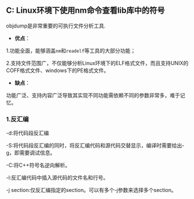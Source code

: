 ## C: Linux环境下使用nm命令查看lib库中的符号

objdump是非常重要的可执行文件分析工具.

* **优点**：

1.功能全面，能够涵盖`nm`和`readelf`等工具的大部分功能；

2.支持文件范围广，不仅能够分析Linux环境下的ELF格式文件，而且支持UNIX的COFF格式文件、windows下的PE格式文件。

* **缺点**：

功能广泛、支持内容广泛导致其实现不同功能需依赖不同的参数非常多，难于记忆。

### 1.反汇编

-d:将代码段反汇编

-S:将代码段反汇编的同时，将反汇编代码和源代码交替显示，编译时需要给出-g，即需要调试信息。

-C:将C++符号名逆向解析。

-l:反汇编代码中插入源代码的文件名和行号。

-j section:仅反汇编指定的section。可以有多个-j参数来选择多个section。